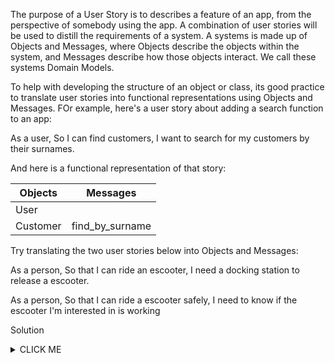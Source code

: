 The purpose of a User Story is to describes a feature of an app, from the perspective of somebody using the app. A combination of user stories will be used to distill the requirements of a system. A systems is made up of Objects and Messages, where Objects describe the objects within the system, and Messages describe how those objects interact. We call these systems Domain Models.

To help with developing the structure of an object or class, its good practice to translate user stories into functional representations using Objects and Messages. FOr example, here's a user story about adding a search function to an app:

As a user,
So I can find customers,
I want to search for my customers by their surnames.

And here is a functional representation of that story:

Objects| Messages
-------|----------------
User|	
Customer|find_by_surname

Try translating the two user stories below into Objects and Messages:

As a person,
So that I can ride an escooter,
I need a docking station to release a escooter.

As a person,
So that I can ride a escooter safely,
I need to know if the escooter I'm interested in is working

Solution

<details><summary>CLICK ME</summary>

    Objects  | Messages
    ------------- | -------------
    Person  | 
    Bike  | working?
    DockingStation | release_bike
</details>
